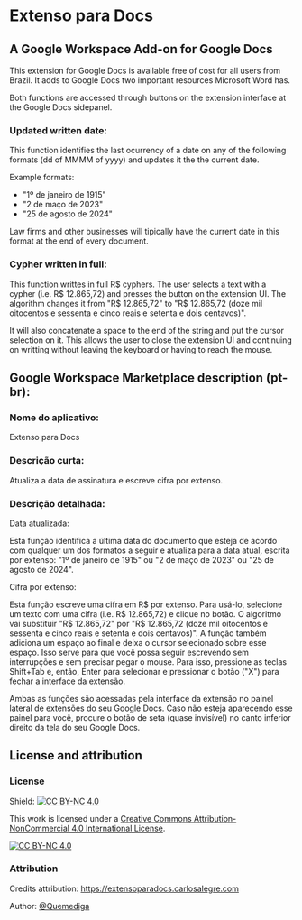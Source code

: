 # Extenso para Docs
## A Google Workspace Add-on for Google Docs
This extension for Google Docs is available free of cost for all users from Brazil. It adds to Google Docs two important resources Microsoft Word has.

Both functions are accessed through buttons on the extension interface at the Google Docs sidepanel.

### Updated written date:
This function identifies the last ocurrency of a date on any of the following formats (dd of MMMM of yyyy) and updates it the the current date.

Example formats:
- "1º de janeiro de 1915"
- "2 de maço de 2023"
- "25 de agosto de 2024"

Law firms and other businesses will tipically have the current date in this format at the end of every document.

### Cypher written in full:
This function writtes in full R$ cyphers. The user selects a text with a cypher (i.e. R$ 12.865,72) and presses the button on the extension UI. The algorithm changes it from "R$ 12.865,72" to "R$ 12.865,72 (doze mil oitocentos e sessenta e cinco reais e setenta e dois centavos)".

It will also concatenate a space to the end of the string and put the cursor selection on it. This allows the user to close the extension UI and continuing on writting without leaving the keyboard or having to reach the mouse.

## Google Workspace Marketplace description (pt-br):
### Nome do aplicativo:
Extenso para Docs

### Descrição curta:
Atualiza a data de assinatura e escreve cifra por extenso.

### Descrição detalhada:
Data atualizada:

Esta função identifica a última data do documento que esteja de acordo com qualquer um dos formatos a seguir e atualiza para a data atual, escrita por extenso: "1º de janeiro de 1915" ou "2 de maço de 2023" ou "25 de agosto de 2024".

Cifra por extenso: 

Esta função escreve uma cifra em R$ por extenso. Para usá-lo, selecione um texto com uma cifra (i.e. R$ 12.865,72) e clique no botão. O algoritmo vai substituir "R$ 12.865,72" por "R$ 12.865,72 (doze mil oitocentos e sessenta e cinco reais e setenta e dois centavos)". A função também adiciona um espaço ao final e deixa o cursor selecionado sobre esse espaço. Isso serve para que você possa seguir escrevendo sem interrupções e sem precisar pegar o mouse. Para isso, pressione as teclas Shift+Tab e, então, Enter para selecionar e pressionar o botão ("X") para fechar a interface da extensão.

Ambas as funções são acessadas pela interface da extensão no painel lateral de extensões do seu Google Docs. Caso não esteja aparecendo esse painel para você, procure o botão de seta (quase invisível) no canto inferior direito da tela do seu Google Docs.

## License and attribution
### License
Shield: [![CC BY-NC 4.0][cc-by-nc-shield]][cc-by-nc]

This work is licensed under a
[Creative Commons Attribution-NonCommercial 4.0 International License][cc-by-nc].

[![CC BY-NC 4.0][cc-by-nc-image]][cc-by-nc]

[cc-by-nc]: https://creativecommons.org/licenses/by-nc/4.0/
[cc-by-nc-image]: https://licensebuttons.net/l/by-nc/4.0/88x31.png
[cc-by-nc-shield]: https://img.shields.io/badge/License-CC%20BY--NC%204.0-lightgrey.svg

### Attribution
Credits attribution: https://extensoparadocs.carlosalegre.com

Author: [@Quemediga](https://github.com/Quemediga)